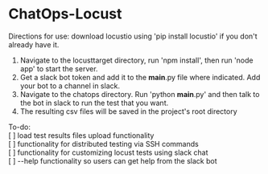 # ChatOps-Locust
Directions for use:
download locustio using 'pip install locustio' if you don't already have it.

1) Navigate to the locusttarget directory, run 'npm install', then run 'node app' to start the server.
2) Get a slack bot token and add it to the __main__.py file where indicated. Add your bot to a channel in slack.
3) Navigate to the chatops directory. Run 'python __main__.py' and then talk to the bot in slack to run the test that you want.
4) The resulting csv files will be saved in the project's root directory

To-do:    
[ ] load test results files upload functionality    
[ ] functionality for distributed testing via SSH commands    
[ ] functionality for customizing locust tests using slack chat    
[ ] --help functionality so users can get help from the slack bot    

